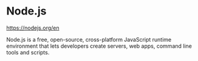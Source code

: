 # Node.js

https://nodejs.org/en

Node.js is a free, open-source, cross-platform JavaScript runtime environment that lets developers create servers, web
apps, command line tools and scripts.